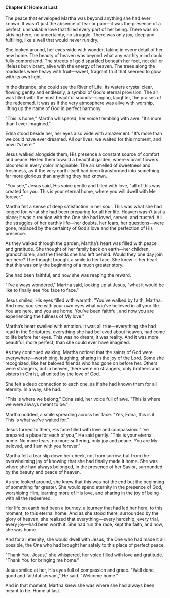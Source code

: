 
#### Chapter 6: Home at Last

The peace that enveloped Martha was beyond anything she had ever known. It wasn’t just the absence of fear or pain—it was the presence of a perfect, unshakable love that filled every part of her being. There was no striving here, no uncertainty, no struggle. There was only joy, deep and fulfilling, like a well that would never run dry.

She looked around, her eyes wide with wonder, taking in every detail of her new home. The beauty of heaven was beyond what any earthly mind could fully comprehend. The streets of gold sparkled beneath her feet, not dull or lifeless but vibrant, alive with the energy of heaven. The trees along the roadsides were heavy with fruit—sweet, fragrant fruit that seemed to glow with its own light.

In the distance, she could see the River of Life, its waters crystal clear, flowing gently and endlessly, a symbol of God’s eternal provision. The air was filled with the most beautiful sounds—singing, laughter, the praises of the redeemed. It was as if the very atmosphere was alive with worship, lifting up the name of God in perfect harmony.

"This is home," Martha whispered, her voice trembling with awe. "It’s more than I ever imagined."

Edna stood beside her, her eyes also wide with amazement. "It’s more than we could have ever dreamed. All our lives, we waited for this moment, and now it’s here."

Jesus walked alongside them, His presence a constant source of comfort and peace. He led them toward a beautiful garden, where vibrant flowers bloomed in every color imaginable. The air smelled of sweetness and freshness, as if the very earth itself had been transformed into something far more glorious than anything they had known.

"You see," Jesus said, His voice gentle and filled with love, "all of this was created for you. This is your eternal home, where you will dwell with Me forever."

Martha felt a sense of deep satisfaction in her soul. This was what she had longed for, what she had been preparing for all her life. Heaven wasn’t just a place; it was a reunion with the One she had loved, served, and trusted. All the struggles of her earthly life—her doubts, her fears, her questions—were gone, replaced by the certainty of God’s love and the perfection of His presence.

As they walked through the garden, Martha’s heart was filled with peace and gratitude. She thought of her family back on earth—her children, grandchildren, and the friends she had left behind. Would they one day join her here? The thought brought a smile to her face. She knew in her heart that this was only the beginning of a much greater story.

She had been faithful, and now she was reaping the reward.

"I’ve always wondered," Martha said, looking up at Jesus, "what it would be like to finally see You face to face."

Jesus smiled, His eyes filled with warmth. "You’ve walked by faith, Martha. And now, you see with your own eyes what you’ve believed in all your life. You are here, and you are home. You’ve been faithful, and now you are experiencing the fullness of My love."

Martha’s heart swelled with emotion. It was all true—everything she had read in the Scriptures, everything she had believed about heaven, had come to life before her eyes. This was no dream; it was reality. And it was more beautiful, more perfect, than she could ever have imagined.

As they continued walking, Martha noticed that the saints of God were everywhere—worshiping, laughing, sharing in the joy of the Lord. Some she recognized, like her beloved friends who had gone on before her. Others were strangers, but in heaven, there were no strangers, only brothers and sisters in Christ, all united by the love of God.

She felt a deep connection to each one, as if she had known them for all eternity. In a way, she had.

"This is where we belong," Edna said, her voice full of awe. "This is where we were always meant to be."

Martha nodded, a smile spreading across her face. "Yes, Edna, this is it. This is what we’ve waited for."

Jesus turned to them, His face filled with love and compassion. "I’ve prepared a place for each of you," He said gently. "This is your eternal home. No more tears, no more suffering, only joy and peace. You are My beloved, and I am with you forever."

Martha felt a tear slip down her cheek, not from sorrow, but from the overwhelming joy of knowing that she had finally made it home. She was where she had always belonged, in the presence of her Savior, surrounded by the beauty and peace of heaven.

As she looked around, she knew that this was not the end but the beginning of something far greater. She would spend eternity in the presence of God, worshiping Him, learning more of His love, and sharing in the joy of being with all the redeemed.

Her life on earth had been a journey, a journey that had led her here, to this moment, to this eternal home. And as she stood there, surrounded by the glory of heaven, she realized that everything—every hardship, every trial, every joy—had been worth it. She had run the race, kept the faith, and now, she was home.

And for all eternity, she would dwell with Jesus, the One who had made it all possible, the One who had brought her safely to this place of perfect peace.

"Thank You, Jesus," she whispered, her voice filled with love and gratitude. "Thank You for bringing me home."

Jesus smiled at her, His eyes full of compassion and grace. "Well done, good and faithful servant," He said. "Welcome home."

And in that moment, Martha knew she was where she had always been meant to be. Home at last.
